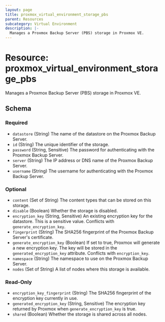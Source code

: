 ```yaml
---
layout: page
title: proxmox_virtual_environment_storage_pbs
parent: Resources
subcategory: Virtual Environment
description: |-
  Manages a Proxmox Backup Server (PBS) storage in Proxmox VE.
---
```


# Resource: proxmox_virtual_environment_storage_pbs

Manages a Proxmox Backup Server (PBS) storage in Proxmox VE.



<!-- schema generated by tfplugindocs -->
## Schema

### Required

- `datastore` (String) The name of the datastore on the Proxmox Backup Server.
- `id` (String) The unique identifier of the storage.
- `password` (String, Sensitive) The password for authenticating with the Proxmox Backup Server.
- `server` (String) The IP address or DNS name of the Proxmox Backup Server.
- `username` (String) The username for authenticating with the Proxmox Backup Server.

### Optional

- `content` (Set of String) The content types that can be stored on this storage.
- `disable` (Boolean) Whether the storage is disabled.
- `encryption_key` (String, Sensitive) An existing encryption key for the datastore. This is a sensitive value. Conflicts with `generate_encryption_key`.
- `fingerprint` (String) The SHA256 fingerprint of the Proxmox Backup Server's certificate.
- `generate_encryption_key` (Boolean) If set to true, Proxmox will generate a new encryption key. The key will be stored in the `generated_encryption_key` attribute. Conflicts with `encryption_key`.
- `namespace` (String) The namespace to use on the Proxmox Backup Server.
- `nodes` (Set of String) A list of nodes where this storage is available.

### Read-Only

- `encryption_key_fingerprint` (String) The SHA256 fingerprint of the encryption key currently in use.
- `generated_encryption_key` (String, Sensitive) The encryption key returned by Proxmox when `generate_encryption_key` is true.
- `shared` (Boolean) Whether the storage is shared across all nodes.
